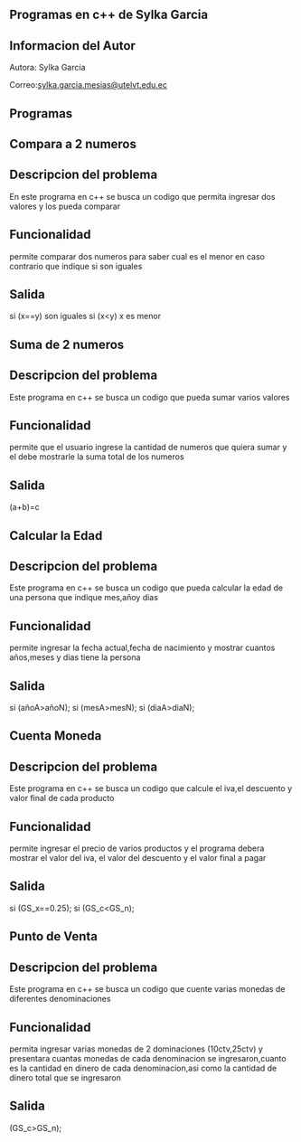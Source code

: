 ## Programas en c++ de Sylka Garcia
## Informacion del Autor
Autora: Sylka Garcia

Correo:sylka.garcia.mesias@utelvt.edu.ec

## Programas
## Compara a 2 numeros
## Descripcion del problema
 En este programa en c++ se busca un codigo que permita ingresar dos valores y los pueda comparar
## Funcionalidad
permite comparar dos numeros para saber cual es el menor en caso contrario que indique si son iguales
## Salida
si (x==y) son iguales
si (x<y) x es menor
## Suma de 2 numeros
## Descripcion del problema
Este programa en c++ se busca un codigo que pueda sumar varios valores
## Funcionalidad
 permite que el usuario ingrese la cantidad de numeros que quiera sumar y el debe mostrarle la suma total de los numeros
## Salida
(a+b)=c
## Calcular la Edad
## Descripcion del problema
Este programa en c++ se busca un codigo que pueda calcular la edad de una persona que indique mes,añoy dias
## Funcionalidad
permite ingresar la fecha actual,fecha de nacimiento y mostrar cuantos años,meses y dias tiene la persona
## Salida
si (añoA>añoN);
si (mesA>mesN);
si (diaA>diaN);
## Cuenta Moneda
## Descripcion del problema
Este programa en c++ se busca un codigo que calcule el iva,el descuento y valor final de cada producto
## Funcionalidad
permite ingresar el precio de varios productos y el programa debera mostrar el valor del iva, el valor del descuento y el valor final a pagar
## Salida
si (GS_x==0.25);
si (GS_c<GS_n);
## Punto de Venta
## Descripcion del problema
Este programa en c++ se busca un codigo que cuente varias monedas de diferentes denominaciones
## Funcionalidad
permita ingresar varias monedas de 2 dominaciones (10ctv,25ctv) y presentara cuantas monedas de cada denominacion se ingresaron,cuanto es la cantidad en dinero de cada denominacion,asi como la cantidad de dinero total que se ingresaron
## Salida
(GS_c>GS_n);
